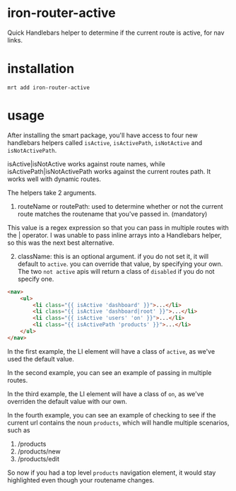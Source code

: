 iron-router-active
==================

Quick Handlebars helper to determine if the current route is active, for nav links.

installation
============

`mrt add iron-router-active`

usage
=====

After installing the smart package, you'll have access to four new handlebars helpers called `isActive`, `isActivePath`, `isNotActive` and `isNotActivePath`. 

isActive|isNotActive works against route names, while isActivePath|isNotActivePath works against the current routes path. It works well with dynamic routes.

The helpers take 2 arguments.

1) routeName or routePath: used to determine whether or not the current route matches the routename that you've passed in. (mandatory)

This value is a regex expression so that you can pass in multiple routes with the | operator. I was unable to pass inline arrays into a Handlebars helper, so this was the next best alternative. 

2) className: this is an optional argument. if you do not set it, it will default to `active`. you can override that value, by specifying your own. The two `not active` apis will return a class of `disabled` if you do not specify one.

```html
<nav>
	<ul>
		<li class="{{ isActive 'dashboard' }}">...</li>
		<li class="{{ isActive 'dashboard|root' }}">...</li>
		<li class="{{ isActive 'users' 'on' }}">...</li>
		<li class="{{ isActivePath 'products' }}">...</li>
	</ul>
</nav>
```

In the first example, the LI element will have a class of `active`, as we've used the default value.

In the second example, you can see an example of passing in multiple routes. 

In the third example, the LI element will have a class of `on`, as we've overriden the default value with our own.

In the fourth example, you can see an example of checking to see if the current url contains the noun `products`, which will handle multiple scenarios, such as

1. /products
2. /products/new
3. /products/edit

So now if you had a top level `products` navigation element, it would stay highlighted even though your routename changes. 
